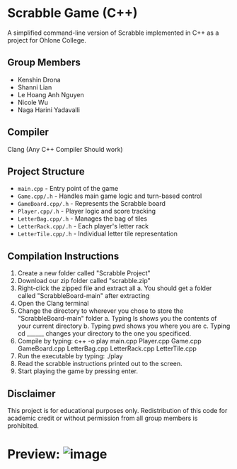 # Scrabble Game (C++)

A simplified command-line version of Scrabble implemented in C++ as a project for Ohlone College.

## Group Members
- Kenshin Drona
- Shanni Lian
- Le Hoang Anh Nguyen
- Nicole Wu
- Naga Harini Yadavalli

## Compiler
Clang (Any C++ Compiler Should work)

## Project Structure
- `main.cpp` - Entry point of the game
- `Game.cpp/.h` - Handles main game logic and turn-based control
- `GameBoard.cpp/.h` - Represents the Scrabble board
- `Player.cpp/.h` - Player logic and score tracking
- `LetterBag.cpp/.h` - Manages the bag of tiles
- `LetterRack.cpp/.h` - Each player's letter rack
- `LetterTile.cpp/.h` - Individual letter tile representation

## Compilation Instructions

1. Create a new folder called "Scrabble Project"
2. Download our zip folder called "scrabble.zip"
3. Right-click the zipped file and extract all
   a. You should get a folder called "ScrabbleBoard-main" after extracting 
5. Open the Clang terminal
6. Change the directory to wherever you chose to store the "ScrabbleBoard-main" folder
   a. Typing ls shows you the contents of your current directory
   b. Typing pwd shows you where you are
   c. Typing cd ______ changes your directory to the one you specificed.
7. Compile by typing: c++ -o play main.cpp Player.cpp Game.cpp GameBoard.cpp LetterBag.cpp LetterRack.cpp LetterTile.cpp
8. Run the executable by typing: ./play
9. Read the scrabble instructions printed out to the screen.
10. Start playing the game by pressing enter.

## Disclaimer
This project is for educational purposes only. Redistribution of this code for academic credit or without permission from all group members is prohibited.

# Preview: ![image](https://github.com/user-attachments/assets/0fc2d478-dd50-44f0-a1de-ed785cf39447)

